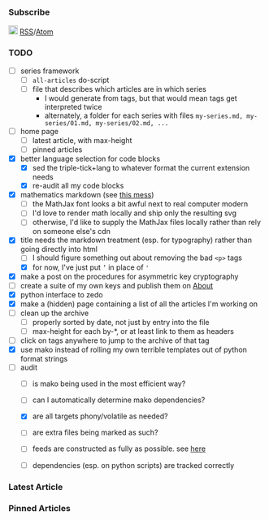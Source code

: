 
### Subscribe

<img src="/assets/logos/feed-icon-28x28.png" height="18" width="18"/> [RSS](/rss.xml)/[Atom](/atom.xml)

### TODO

- [ ] series framework
    - [ ] `all-articles` do-script
    - [ ] file that describes which articles are in which series
        - I would generate from tags, but that would mean tags get interpreted twice
        - alternately, a folder for each series with files `my-series.md, my-series/01.md, my-series/02.md, ...`
- [ ] home page
    - [ ] latest article, with max-height
    - [ ] pinned articles
- [x] better language selection for code blocks
    - [x] sed the triple-tick+lang to whatever format the current extension needs
    - [x] re-audit all my code blocks
- [x] mathematics markdown (see [this mess](/articles/clock-design.html))
    - [ ] the MathJax font looks a bit awful next to real computer modern
    - [ ] I'd love to render math locally and ship only the resulting svg
    - [ ] otherwise, I'd like to supply the MathJax files locally rather than rely on someone else's cdn
- [x] title needs the markdown treatment (esp. for typography) rather than going directly into html
    - [ ] I should figure something out about removing the bad `<p>` tags
    - [x] for now, I've just put `’` in place of `'`
- [x] make a post on the procedures for asymmetric key cryptography
- [ ] create a suite of my own keys and publish them on [About](/about.html)
- [x] python interface to zedo
- [x] make a (hidden) page containing a list of all the articles I'm working on
- [ ] clean up the archive
    - [ ] properly sorted by date, not just by entry into the file
    - [ ] max-height for each by-\*, or at least link to them as headers
- [ ] click on tags anywhere to jump to the archive of that tag
- [x] use mako instead of rolling my own terrible templates out of python format strings
- [ ] audit
    - [ ] is mako being used in the most efficient way?
    - [ ] can I automatically determine mako dependencies?
    - [x] are all targets phony/volatile as needed?
    - [ ] are extra files being marked as such?
    - [ ] feeds are constructed as fully as possible. see [here](https://validator.w3.org/feed/docs/atom.html)
    - [ ] dependencies (esp. on python scripts) are tracked correctly


### Latest Article

### Pinned Articles
